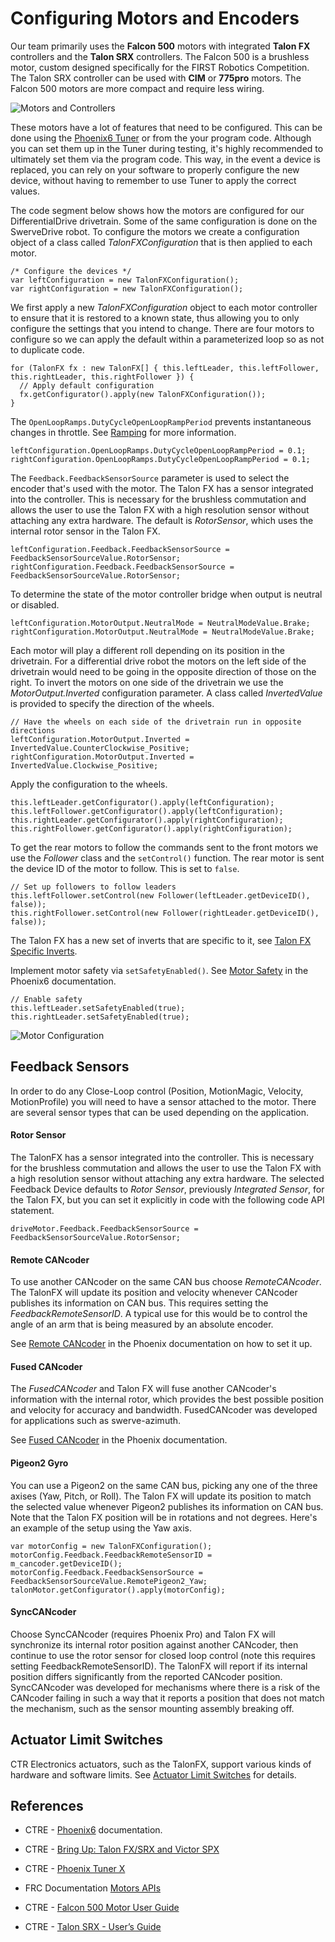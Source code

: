# Configuring Motors and Encoders
Our team primarily uses the **Falcon 500** motors with integrated **Talon FX** controllers and the **Talon SRX** controllers.  The Falcon 500 is a brushless motor, custom designed specifically for the FIRST Robotics Competition. The Talon SRX controller can be used with **CIM** or **775pro** motors.  The Falcon 500 motors are more compact and require less wiring.

![Motors and Controllers](../images/FRCroboRIO/FRCroboRIO.006.jpeg)

These motors have a lot of features that need to be configured. This can be done using the [Phoenix6 Tuner](https://pro.docs.ctr-electronics.com/en/latest/docs/tuner/index.html) or from the your program code.  Although you can set them up in the Tuner during testing, it's highly recommended to ultimately set them via the program code. This way, in the event a device is replaced, you can rely on your software to properly configure the new device, without having to remember to use Tuner to apply the correct values.

The code segment below shows how the motors are configured for our DifferentialDrive drivetrain.  Some of the same configuration is done on the SwerveDrive robot.  To configure the motors we create a configuration object of a class called *TalonFXConfiguration* that is then applied to each motor.  

    /* Configure the devices */
    var leftConfiguration = new TalonFXConfiguration();
    var rightConfiguration = new TalonFXConfiguration();

We first apply a new *TalonFXConfiguration* object to each motor controller to ensure that it is restored to a known state, thus allowing you to only configure the settings that you intend to change. There are four motors to configure so we can apply the default within a parameterized loop so as not to duplicate code.   

    for (TalonFX fx : new TalonFX[] { this.leftLeader, this.leftFollower, this.rightLeader, this.rightFollower }) {    
      // Apply default configuration
      fx.getConfigurator().apply(new TalonFXConfiguration());     
    }

The `OpenLoopRamps.DutyCycleOpenLoopRampPeriod` prevents instantaneous changes in throttle.  See [Ramping](https://docs.ctre-phoenix.com/en/latest/ch13_MC.html?highlight=configopenloopramp#ramping) for more information.

    leftConfiguration.OpenLoopRamps.DutyCycleOpenLoopRampPeriod = 0.1;  
    rightConfiguration.OpenLoopRamps.DutyCycleOpenLoopRampPeriod = 0.1; 

The `Feedback.FeedbackSensorSource` parameter is used to select the encoder that's used with the motor.  The Talon FX has a sensor integrated into the controller. This is necessary for the brushless commutation and allows the user to use the Talon FX with a high resolution sensor without attaching any extra hardware. The default is *RotorSensor*, which uses the internal rotor sensor in the Talon FX.

    leftConfiguration.Feedback.FeedbackSensorSource = FeedbackSensorSourceValue.RotorSensor;
    rightConfiguration.Feedback.FeedbackSensorSource = FeedbackSensorSourceValue.RotorSensor;

To determine the state of the motor controller bridge when output is neutral or disabled.    

    leftConfiguration.MotorOutput.NeutralMode = NeutralModeValue.Brake;
    rightConfiguration.MotorOutput.NeutralMode = NeutralModeValue.Brake;

Each motor will play a different roll depending on its position in the drivetrain.  For a differential drive robot the motors on the left side of the drivetrain would need to be going in the opposite direction of those on the right. To invert the motors on one side of the drivetrain we use the *MotorOutput.Inverted* configuration parameter. A class called *InvertedValue* is provided to specify the direction of the wheels.

    // Have the wheels on each side of the drivetrain run in opposite directions
    leftConfiguration.MotorOutput.Inverted = InvertedValue.CounterClockwise_Positive;
    rightConfiguration.MotorOutput.Inverted = InvertedValue.Clockwise_Positive;    

Apply the configuration to the wheels.

    this.leftLeader.getConfigurator().apply(leftConfiguration);
    this.leftFollower.getConfigurator().apply(leftConfiguration);
    this.rightLeader.getConfigurator().apply(rightConfiguration);
    this.rightFollower.getConfigurator().apply(rightConfiguration);

To get the rear motors to follow the commands sent to the front motors we use the *Follower* class and the `setControl()` function.  The rear motor is sent the device ID of the motor to follow.  This is set to `false`.  

    // Set up followers to follow leaders
    this.leftFollower.setControl(new Follower(leftLeader.getDeviceID(), false));
    this.rightFollower.setControl(new Follower(rightLeader.getDeviceID(), false));
  
The Talon FX has a new set of inverts that are specific to it, see [Talon FX Specific Inverts](https://docs.ctre-phoenix.com/en/latest/ch13_MC.html?highlight=talonfxinverttype#talon-fx-specific-inverts).

Implement motor safety via `setSafetyEnabled()`.  See [Motor Safety](https://pro.docs.ctr-electronics.com/en/latest/docs/api-reference/wpilib-integration/motorcontroller-integration.html#motor-safety) in the Phoenix6 documentation.

    // Enable safety
    this.leftLeader.setSafetyEnabled(true);
    this.rightLeader.setSafetyEnabled(true);

![Motor Configuration](../images/FRCroboRIO/FRCroboRIO.004.jpeg)

## Feedback Sensors
In order to do any Close-Loop control (Position, MotionMagic, Velocity, MotionProfile) you will need to have a sensor attached to the motor. There are several sensor types that can be used depending on the application.

#### Rotor Sensor
The TalonFX  has a sensor integrated into the controller. This is necessary for the brushless commutation and allows the user to use the Talon FX with a high resolution sensor without attaching any extra hardware. The selected Feedback Device defaults to *Rotor Sensor*, previously *Integrated Sensor*, for the Talon FX, but you can set it explicitly in code with the following code API statement. 

    driveMotor.Feedback.FeedbackSensorSource = FeedbackSensorSourceValue.RotorSensor;

#### Remote CANcoder
To use another CANcoder on the same CAN bus choose *RemoteCANcoder*.  The TalonFX will update its position and velocity whenever CANcoder publishes its information on CAN bus.  This requires setting the *FeedbackRemoteSensorID*.  A typical use for this would be to control the angle of an arm that is being measured by an absolute encoder.

See [Remote CANcoder](https://pro.docs.ctr-electronics.com/en/latest/docs/api-reference/device-specific/talonfx/remote-sensors.html#remotecancoder) in the Phoenix documentation on how to set it up.

#### Fused CANcoder
The *FusedCANcoder* and Talon FX will fuse another CANcoder's information with the internal rotor, which provides the best possible position and velocity for accuracy and bandwidth.  FusedCANcoder was developed for applications such as swerve-azimuth.

See [Fused CANcoder](https://pro.docs.ctr-electronics.com/en/latest/docs/api-reference/device-specific/talonfx/remote-sensors.html#fusedcancoder) in the Phoenix documentation.

#### Pigeon2 Gyro 
You can use a Pigeon2 on the same CAN bus, picking any one of the three axises (Yaw, Pitch, or Roll). The Talon FX will update its position to match the selected value whenever Pigeon2 publishes its information on CAN bus. Note that the Talon FX position will be in rotations and not degrees.  Here's an example of the setup using the Yaw axis.

    var motorConfig = new TalonFXConfiguration();
    motorConfig.Feedback.FeedbackRemoteSensorID = m_cancoder.getDeviceID();
    motorConfig.Feedback.FeedbackSensorSource = FeedbackSensorSourceValue.RemotePigeon2_Yaw;
    talonMotor.getConfigurator().apply(motorConfig);
 
#### SyncCANcoder

Choose SyncCANcoder (requires Phoenix Pro) and Talon FX will synchronize its internal rotor position against another CANcoder, then continue to use the rotor sensor for closed loop control (note this requires setting FeedbackRemoteSensorID).  The TalonFX will report if its internal position differs significantly from the reported CANcoder position.  SyncCANcoder was developed for mechanisms where there is a risk of the CANcoder failing in such a way that it reports a position that does not match the mechanism, such as the sensor mounting assembly breaking off. 

## Actuator Limit Switches
CTR Electronics actuators, such as the TalonFX, support various kinds of hardware and software limits. See
[Actuator Limit Switches](https://pro.docs.ctr-electronics.com/en/latest/docs/api-reference/api-usage/actuator-limits.html) for details.

<!-- ## Lab - Configure Motors -->
<!-- In this lab your task is to research some of the motor configuration parameters.  Go to the [Phoenix Documentation Website](https://docs.ctre-phoenix.com/en/latest/index.html).  Use the search field to find results for the `setNeutralMode()`, `configSupplyCurrentLimit()`, `configSelectedFeedbackSensor()` motor configuration parameters and read the information provided.  You may have to do a page search after clicking on the result to find the parameter.  After doing your research consider the following questions.

1. What are the two Netural Modes set by `setNeutralMode()` and what is the difference between them?  Switch the Netural Mode from **Coast** to **Brake** and observe the difference while driving the robot.

2. What condition does the `configSupplyCurrentLimit()` setting try to prevent?

3. What does the `configSelectedFeedbackSensor()` configuration do?  What are the default sensors for the TalonFX and TalonSRX?  See [Talon FX/SRX Sensors](https://docs.ctre-phoenix.com/en/latest/ch14_MCSensor.html?highlight=configSelectedFeedbackSensor#bring-up-talon-fx-srx-sensors) in the Phoenix documentation.

Once you understand the configuration parameters you're done with this task! -->

## References

- CTRE - [Phoenix6](https://pro.docs.ctr-electronics.com/en/latest/) documentation.

- CTRE - [Bring Up: Talon FX/SRX and Victor SPX](https://docs.ctre-phoenix.com/en/latest/ch13_MC.html)

- CTRE - [Phoenix Tuner X](https://pro.docs.ctr-electronics.com/en/latest/docs/tuner/index.html)

- FRC Documentation [Motors APIs](https://docs.wpilib.org/en/stable/docs/software/hardware-apis/motors/index.html)

- CTRE - [Falcon 500 Motor User Guide](https://robotics.choate.edu/wp-content/uploads/2020/01/Falcon500UserGuide-20191101.pdf)

- CTRE - [Talon SRX - User’s Guide](https://store.ctr-electronics.com/content/user-manual/Talon%20SRX%20User's%20Guide.pdf)